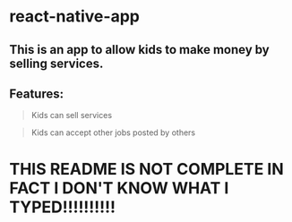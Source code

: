 # react-native-app
## This is an app to allow kids to make money by selling services.

## Features: 
> Kids can sell services

> Kids can accept other jobs posted by others

# THIS README IS NOT COMPLETE IN FACT I DON'T KNOW WHAT I TYPED!!!!!!!!!!
